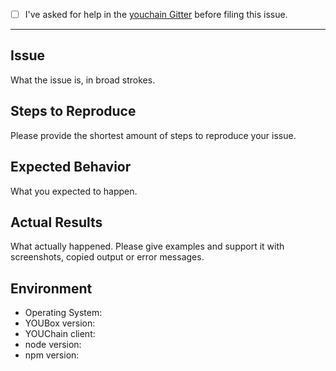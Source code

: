- [ ] I've asked for help in the [youchain Gitter](http://gitter.im/Consensys/truffle) before filing this issue.

---------------------------

## Issue

What the issue is, in broad strokes.

## Steps to Reproduce

Please provide the shortest amount of steps to reproduce your issue.

## Expected Behavior

What you expected to happen.

## Actual Results

What actually happened. Please give examples and support it with screenshots, copied output or error messages.

## Environment

* Operating System: 
* YOUBox version:
* YOUChain client:
* node version:
* npm version: 
